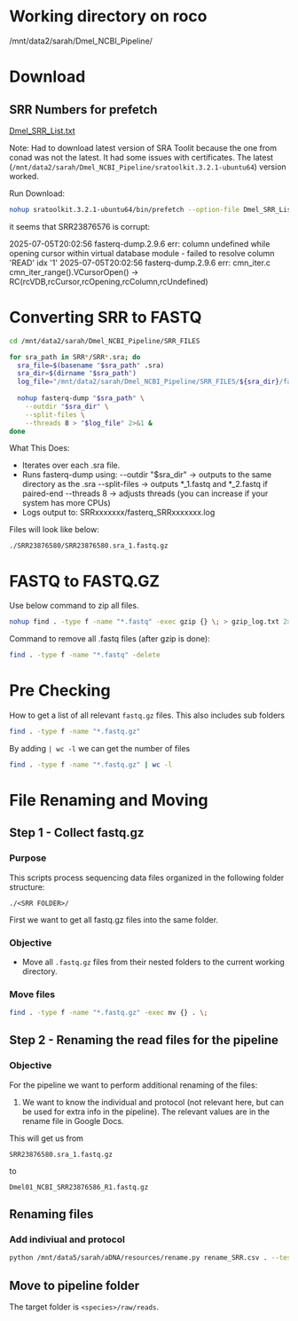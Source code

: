 # Working directory on roco

/mnt/data2/sarah/Dmel_NCBI_Pipeline/

# Download

## SRR Numbers for prefetch

[Dmel_SRR_List.txt](<Dmel_SRR_List.txt >)

Note: Had to download latest version of SRA Toolit because the one from conad was not the latest. It had some issues with certificates. The latest (`/mnt/data2/sarah/Dmel_NCBI_Pipeline/sratoolkit.3.2.1-ubuntu64`) version worked. 

Run Download:

```bash
nohup sratoolkit.3.2.1-ubuntu64/bin/prefetch --option-file Dmel_SRR_List.txt > srr_prefetch.log 2>&1 &
```

it seems that SRR23876576 is corrupt:

2025-07-05T20:02:56 fasterq-dump.2.9.6 err: column undefined while opening cursor within virtual database module - failed to resolve column 'READ' idx '1'
2025-07-05T20:02:56 fasterq-dump.2.9.6 err: cmn_iter.c cmn_iter_range().VCursorOpen() -> RC(rcVDB,rcCursor,rcOpening,rcColumn,rcUndefined)

# Converting SRR to FASTQ

```bash
cd /mnt/data2/sarah/Dmel_NCBI_Pipeline/SRR_FILES

for sra_path in SRR*/SRR*.sra; do
  sra_file=$(basename "$sra_path" .sra)
  sra_dir=$(dirname "$sra_path")
  log_file="/mnt/data2/sarah/Dmel_NCBI_Pipeline/SRR_FILES/${sra_dir}/fasterq_${sra_file}.log"
  
  nohup fasterq-dump "$sra_path" \
    --outdir "$sra_dir" \
    --split-files \
    --threads 8 > "$log_file" 2>&1 &
done
```

What This Does: 
- Iterates over each .sra file.
- Runs fasterq-dump using:
    --outdir "$sra_dir" → outputs to the same directory as the .sra
    --split-files → outputs *_1.fastq and *_2.fastq if paired-end
    --threads 8 → adjusts threads (you can increase if your system has more CPUs)
- Logs output to: SRRxxxxxxx/fasterq_SRRxxxxxxx.log

Files will look like below:

```
./SRR23876580/SRR23876580.sra_1.fastq.gz
```

# FASTQ to FASTQ.GZ

Use below command to zip all files.

```bash
nohup find . -type f -name "*.fastq" -exec gzip {} \; > gzip_log.txt 2>&1 &
```

Command to remove all .fastq files (after gzip is done):

```bash
find . -type f -name "*.fastq" -delete
```

# Pre Checking

How to get a list of all relevant `fastq.gz` files. This also includes sub folders

```bash
find . -type f -name "*.fastq.gz"
```

By adding `| wc -l` we can get the number of files

```bash
find . -type f -name "*.fastq.gz" | wc -l
 ```

# File Renaming and Moving

## Step 1 - Collect fastq.gz

### Purpose
This scripts process sequencing data files organized in the following folder structure:

```
./<SRR FOLDER>/
```

First we want to get all fastq.gz files into the same folder. 

### Objective

- Move all `.fastq.gz` files from their nested folders to the current working directory.

### Move files

```bash
find . -type f -name "*.fastq.gz" -exec mv {} . \;
```

## Step 2 - Renaming the read files for the pipeline

### Objective
For the pipeline we want to perform additional renaming of the files:

1. We want to know the individual and protocol (not relevant here, but can be used for extra info in the pipeline). The relevant values are in the rename file in Google Docs.

This will get us from

```
SRR23876580.sra_1.fastq.gz
```
to 
```
Dmel01_NCBI_SRR23876586_R1.fastq.gz
```

## Renaming files

### Add indiviual and protocol

```bash
python /mnt/data5/sarah/aDNA/resources/rename.py rename_SRR.csv . --test
```

## Move to pipeline folder

The target folder is `<species>/raw/reads`.
